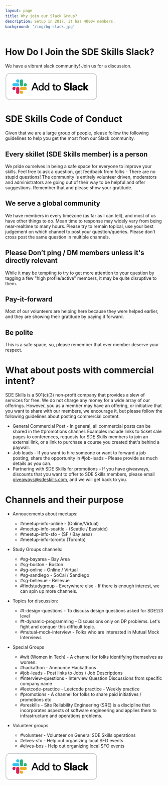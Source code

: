 ```yaml
---
layout: page
title: Why join our Slack Group?
description: Setup in 2017, it has 4000+ members.
background: '/img/bg-slack.jpg'
---
```


# How Do I Join the SDE Skills Slack?
We have a vibrant slack community! Join us for a discussion.

[![](/img/btn-add-to-slack.png)][sde-skills-slack]

# SDE Skills Code of Conduct
Given that we are a large group of people, please follow the following guidelines to help you get the most from our Slack community.

## Every skillet (SDE Skills member) is a person
We pride ourselves in being a safe space for everyone to improve your skills. Feel free to ask a question, get feedback from folks - There are no stupid questions! The community is entirely volunteer driven, moderators and administrators are going out of their way to be helpful and offer suggestions. Remember that and please show your gratitude. 

## We serve a global community
We have members in every timezone (as far as I can tell), and most of us have other things to do. Mean time to response may widely vary from being near-realtime to many hours. Please try to remain topical, use your best judgement on which channel to post your question/queries. Please don't cross post the same question in multiple channels. 

## Please Don’t ping / DM members unless it's directly relevant
While it may be tempting to try to get more attention to your question by tagging a few "high profile/active" members, it may be quite disruptive to them. 

## Pay-it-forward
Most of our volunteers are helping here because they were helped earlier, and they are showing their gratitude by paying it forward. 

## Be polite
This is a safe space, so, please remember that ever member deserve your respect.

# What about posts with commercial intent?
SDE Skills is a 501(c)(3) non-profit company that provides a slew of services for free. We do not charge any money for a wide array of our offerings. However, you as a member may have an offering, or initiative that you want to share with our members, we encourage it, but please follow the following guidelines about posting commercial content:

* General Commercial Post - In general, all commercial posts can be shared in the #promotions channel. Examples include links to ticket sale pages to conferences, requests for SDE Skills members to join an external link, or a link to purchase a course you created that's behind a paywall. 
* Job leads - If you want to hire someone or want to forward a job posting, share the opportunity in #job-leads - Please provide as much details as you can.
* Partnering with SDE Skills for promotions - If you have giveaways, discounts that you want to offer to SDE Skills members, please email giveaways@sdeskills.com, and we will get back to you.

# Channels and their purpose
* Annoucements about meetups: 
	* #meetup-info-online - (Online/Virtual)
	* #meetup-info-seattle - (Seattle / Eastside)
	* #meetup-info-sfo - (SF / Bay area)
	* #meetup-info-toronto (Toronto)

* Study Groups channels:
	* #sg-bayarea - Bay Area
	* #sg-boston - Boston
	* #sg-online - Online / Virtual
	* #sg-sandiego - SoCal / Sandiego
	* #sg-bellevue - Bellevue
	* #findstudygroup - Everywhere else - If there is enough interest, we can spin up more channels.
* Topics for discussion:
	* #t-design-questions - To discuss design questions asked for SDE2/3 level
	* #t-dynamic-programming - Discussions only on DP problems. Let's fight and conquer this difficult topic.
	* #mutual-mock-interview - Folks who are interested in Mutual Mock Interviews

* Special Groups
	* #wit (Women in Tech) - A channel for folks identifying themselves as women. 
	* #hackathon - 	Announce Hackathons
	* #job-leads - 	Post links to Jobs / Job Descriptions
	* #interview-questions - Interview Question Discussions from specific company name
	* #leetcode-practice - Leetcode practice - Weekly practice
	* #promotions - A channel for folks to share paid initiatives / promotions etc
	* #sreskills - Site Reliability Engineering (SRE) is a discipline that incorporates aspects of software engineering and applies them to infrastructure and operations problems.

* Volunteer groups
	* #volunteer - Volunteer on General SDE Skills operations
	* #elves-sfo - Help out organizing local SFO events
	* #elves-bos - Help out organizing local SFO events


[![](/img/btn-add-to-slack.png)][sde-skills-slack]

[sde-skills-slack]: https://www.sdeskills.com/slack